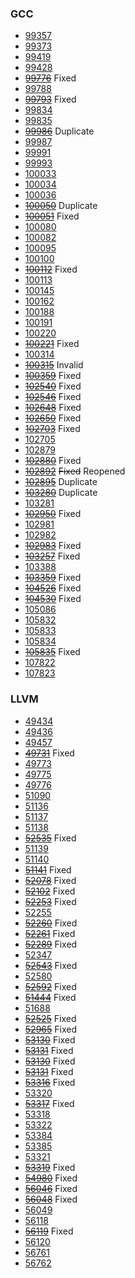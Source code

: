 ### GCC
- [99357](https://gcc.gnu.org/bugzilla/show_bug.cgi?id=99357)
- [99373](https://gcc.gnu.org/bugzilla/show_bug.cgi?id=99373)
- [99419](https://gcc.gnu.org/bugzilla/show_bug.cgi?id=99419)
- [99428](https://gcc.gnu.org/bugzilla/show_bug.cgi?id=99428)
- ~~[99776](https://gcc.gnu.org/bugzilla/show_bug.cgi?id=99776)~~ Fixed
- [99788](https://gcc.gnu.org/bugzilla/show_bug.cgi?id=99788)
- ~~[99793](https://gcc.gnu.org/bugzilla/show_bug.cgi?id=99793)~~ Fixed
- [99834](https://gcc.gnu.org/bugzilla/show_bug.cgi?id=99834)
- [99835](https://gcc.gnu.org/bugzilla/show_bug.cgi?id=99835)
- ~~[99986](https://gcc.gnu.org/bugzilla/show_bug.cgi?id=99986)~~ Duplicate
- [99987](https://gcc.gnu.org/bugzilla/show_bug.cgi?id=99987)
- [99991](https://gcc.gnu.org/bugzilla/show_bug.cgi?id=99991)
- [99993](https://gcc.gnu.org/bugzilla/show_bug.cgi?id=99993)
- [100033](https://gcc.gnu.org/bugzilla/show_bug.cgi?id=100033)
- [100034](https://gcc.gnu.org/bugzilla/show_bug.cgi?id=100034)
- [100036](https://gcc.gnu.org/bugzilla/show_bug.cgi?id=100036)
- ~~[100050](https://gcc.gnu.org/bugzilla/show_bug.cgi?id=100050)~~ Duplicate
- ~~[100051](https://gcc.gnu.org/bugzilla/show_bug.cgi?id=100051)~~ Fixed
- [100080](https://gcc.gnu.org/bugzilla/show_bug.cgi?id=100080)
- [100082](https://gcc.gnu.org/bugzilla/show_bug.cgi?id=100082)
- [100095](https://gcc.gnu.org/bugzilla/show_bug.cgi?id=100095)
- [100100](https://gcc.gnu.org/bugzilla/show_bug.cgi?id=100100)
- ~~[100112](https://gcc.gnu.org/bugzilla/show_bug.cgi?id=100112)~~ Fixed
- [100113](https://gcc.gnu.org/bugzilla/show_bug.cgi?id=100113)
- [100145](https://gcc.gnu.org/bugzilla/show_bug.cgi?id=100145)
- [100162](https://gcc.gnu.org/bugzilla/show_bug.cgi?id=100162)
- [100188](https://gcc.gnu.org/bugzilla/show_bug.cgi?id=100188)
- [100191](https://gcc.gnu.org/bugzilla/show_bug.cgi?id=100191)
- [100220](https://gcc.gnu.org/bugzilla/show_bug.cgi?id=100220)
- ~~[100221](https://gcc.gnu.org/bugzilla/show_bug.cgi?id=100221)~~ Fixed
- [100314](https://gcc.gnu.org/bugzilla/show_bug.cgi?id=100314)
- ~~[100315](https://gcc.gnu.org/bugzilla/show_bug.cgi?id=100315)~~ Invalid
- ~~[100359](https://gcc.gnu.org/bugzilla/show_bug.cgi?id=100359)~~ Fixed
- ~~[102540](https://gcc.gnu.org/bugzilla/show_bug.cgi?id=102540)~~ Fixed
- ~~[102546](https://gcc.gnu.org/bugzilla/show_bug.cgi?id=102546)~~ Fixed
- ~~[102648](https://gcc.gnu.org/bugzilla/show_bug.cgi?id=102648)~~ Fixed
- ~~[102650](https://gcc.gnu.org/bugzilla/show_bug.cgi?id=102650)~~ Fixed
- ~~[102703](https://gcc.gnu.org/bugzilla/show_bug.cgi?id=102703)~~ Fixed
- [102705](https://gcc.gnu.org/bugzilla/show_bug.cgi?id=102705)
- [102879](https://gcc.gnu.org/bugzilla/show_bug.cgi?id=102879)
- ~~[102880](https://gcc.gnu.org/bugzilla/show_bug.cgi?id=102880)~~ Fixed
- ~~[102892](https://gcc.gnu.org/bugzilla/show_bug.cgi?id=102892)~~ ~~Fixed~~ Reopened
- ~~[102895](https://gcc.gnu.org/bugzilla/show_bug.cgi?id=102895)~~ Duplicate
- ~~[103280](https://gcc.gnu.org/bugzilla/show_bug.cgi?id=103280)~~ Duplicate
- [103281](https://gcc.gnu.org/bugzilla/show_bug.cgi?id=103281)
- ~~[102950](https://gcc.gnu.org/bugzilla/show_bug.cgi?id=102950)~~ Fixed
- [102981](https://gcc.gnu.org/bugzilla/show_bug.cgi?id=102981)
- [102982](https://gcc.gnu.org/bugzilla/show_bug.cgi?id=102982)
- ~~[102983](https://gcc.gnu.org/bugzilla/show_bug.cgi?id=102983)~~ Fixed
- ~~[103257](https://gcc.gnu.org/bugzilla/show_bug.cgi?id=103257)~~ Fixed
- [103388](https://gcc.gnu.org/bugzilla/show_bug.cgi?id=103388)
- ~~[103359](https://gcc.gnu.org/bugzilla/show_bug.cgi?id=103359)~~ Fixed
- ~~[104526](https://gcc.gnu.org/bugzilla/show_bug.cgi?id=104526)~~ Fixed
- ~~[104530](https://gcc.gnu.org/bugzilla/show_bug.cgi?id=104530)~~ Fixed
- [105086](https://gcc.gnu.org/bugzilla/show_bug.cgi?id=105086)
- [105832](https://gcc.gnu.org/bugzilla/show_bug.cgi?id=105832)
- [105833](https://gcc.gnu.org/bugzilla/show_bug.cgi?id=105833)
- [105834](https://gcc.gnu.org/bugzilla/show_bug.cgi?id=105834)
- ~~[105835](https://gcc.gnu.org/bugzilla/show_bug.cgi?id=105835)~~ Fixed
- [107822](https://gcc.gnu.org/bugzilla/show_bug.cgi?id=107822)
- [107823](https://gcc.gnu.org/bugzilla/show_bug.cgi?id=107823)


### LLVM
- [49434](https://bugs.llvm.org/show_bug.cgi?id=49434)
- [49436](https://bugs.llvm.org/show_bug.cgi?id=49436)
- [49457](https://bugs.llvm.org/show_bug.cgi?id=49457)
- ~~[49731](https://bugs.llvm.org/show_bug.cgi?id=49731)~~ Fixed
- [49773](https://bugs.llvm.org/show_bug.cgi?id=49773)
- [49775](https://bugs.llvm.org/show_bug.cgi?id=49775)
- [49776](https://bugs.llvm.org/show_bug.cgi?id=49776)
- [51090](https://bugs.llvm.org/show_bug.cgi?id=51090)
- [51136](https://bugs.llvm.org/show_bug.cgi?id=51136)
- [51137](https://bugs.llvm.org/show_bug.cgi?id=51137)
- [51138](https://bugs.llvm.org/show_bug.cgi?id=51138)
- ~~[52535](https://github.com/llvm/llvm-project/issues/51877)~~ Fixed
- [51139](https://bugs.llvm.org/show_bug.cgi?id=51139)
- [51140](https://bugs.llvm.org/show_bug.cgi?id=51140)
- ~~[51141](https://bugs.llvm.org/show_bug.cgi?id=51141)~~ Fixed
- ~~[52078](https://bugs.llvm.org/show_bug.cgi?id=52078)~~ Fixed
- ~~[52102](https://bugs.llvm.org/show_bug.cgi?id=52102)~~ Fixed
- ~~[52253](https://bugs.llvm.org/show_bug.cgi?id=52253)~~ Fixed
- [52255](https://bugs.llvm.org/show_bug.cgi?id=52255)
- ~~[52260](https://bugs.llvm.org/show_bug.cgi?id=52260)~~ Fixed
- ~~[52261](https://bugs.llvm.org/show_bug.cgi?id=52261)~~ Fixed
- ~~[52289](https://bugs.llvm.org/show_bug.cgi?id=52289)~~ Fixed
- [52347](https://bugs.llvm.org/show_bug.cgi?id=52347)
- ~~[52543](https://bugs.llvm.org/show_bug.cgi?id=52543)~~ Fixed
- [52580](https://bugs.llvm.org/show_bug.cgi?id=52580)
- ~~[52592](https://bugs.llvm.org/show_bug.cgi?id=52592)~~ Fixed
- ~~[51444](https://github.com/llvm/llvm-project/issues/51444)~~ Fixed
- [51688](https://github.com/llvm/llvm-project/issues/51688)
- ~~[52525](https://github.com/llvm/llvm-project/issues/52525)~~ Fixed
- ~~[52965](https://github.com/llvm/llvm-project/issues/52965)~~ Fixed
- ~~[53130](https://github.com/llvm/llvm-project/issues/53130)~~ Fixed
- ~~[53131](https://github.com/llvm/llvm-project/issues/53131)~~ Fixed
- ~~[53130](https://github.com/llvm/llvm-project/issues/53130)~~ Fixed
- ~~[53131](https://github.com/llvm/llvm-project/issues/53131)~~ Fixed
- ~~[53316](https://github.com/llvm/llvm-project/issues/53316)~~ Fixed
- [53320](https://github.com/llvm/llvm-project/issues/53320)
- ~~[53317](https://github.com/llvm/llvm-project/issues/53317)~~ Fixed
- [53318](https://github.com/llvm/llvm-project/issues/53318)
- [53322](https://github.com/llvm/llvm-project/issues/53322)
- [53384](https://github.com/llvm/llvm-project/issues/53384)
- [53385](https://github.com/llvm/llvm-project/issues/53385)
- [53321](https://github.com/llvm/llvm-project/issues/53321)
- ~~[53319](https://github.com/llvm/llvm-project/issues/53319)~~ Fixed
- ~~[54980](https://github.com/llvm/llvm-project/issues/54980)~~ Fixed
- ~~[56046](https://github.com/llvm/llvm-project/issues/56046)~~ Fixed
- ~~[56048](https://github.com/llvm/llvm-project/issues/56048)~~ Fixed
- [56049](https://github.com/llvm/llvm-project/issues/56049)
- [56118](https://github.com/llvm/llvm-project/issues/56118)
- ~~[56119](https://github.com/llvm/llvm-project/issues/56119)~~ Fixed
- [56120](https://github.com/llvm/llvm-project/issues/56120)
- [56761](https://github.com/llvm/llvm-project/issues/56761)
- [56762](https://github.com/llvm/llvm-project/issues/56762)
